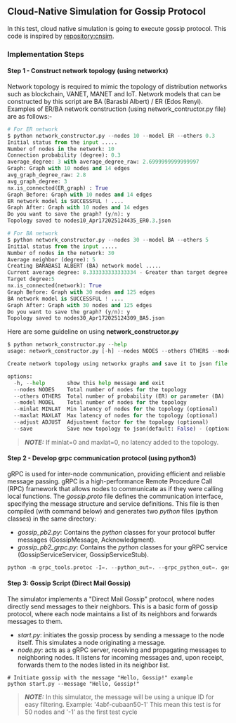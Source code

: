 
## Cloud-Native Simulation for Gossip Protocol
In this test, cloud native simulation is going to execute gossip protocol. This code is inspired by 
[repository:cnsim](https://github.com/wwiras/cnsim). 

### Implementation Steps

#### Step 1 - Construct network topology (using networkx)
Network topology is required to mimic the topology of distribution networks such as blockchain, VANET,
MANET and IoT. Network models that can be constructed by this script are BA (Barasbi Albert) / ER (Edos Renyi).
Examples of ER/BA network construction (using network_contructor.py file) are as follows:-

```python
# For ER network
$ python network_constructor.py --nodes 10 --model ER --others 0.3
Initial status from the input .....
Number of nodes in the network: 10
Connection probability (degree): 0.3
average_degree: 3 with average_degree_raw: 2.6999999999999997
Graph: Graph with 10 nodes and 14 edges
avg_graph_degree_raw: 2.8
avg_graph_degree: 3
nx.is_connected(ER_graph) : True
Graph Before: Graph with 10 nodes and 14 edges
ER network model is SUCCESSFUL ! ....
Graph After: Graph with 10 nodes and 14 edges
Do you want to save the graph? (y/n): y
Topology saved to nodes10_Apr172025124435_ER0.3.json
```

```python
# For BA network
$ python network_constructor.py --nodes 30 --model BA --others 5
Initial status from the input .....
Number of nodes in the network: 30
Average neighbor (degree): 5
Creating BARABASI ALBERT (BA) network model .....
Current average degree: 8.333333333333334 - Greater than target degree
Target degree:5
nx.is_connected(network): True
Graph Before: Graph with 30 nodes and 125 edges
BA network model is SUCCESSFUL ! ....
Graph After: Graph with 30 nodes and 125 edges
Do you want to save the graph? (y/n): y
Topology saved to nodes30_Apr172025124309_BA5.json
```

Here are some guideline on using **network_constructor.py**
```python
$ python network_constructor.py --help
usage: network_constructor.py [-h] --nodes NODES --others OTHERS --model MODEL [--minlat MINLAT] [--maxlat MAXLAT] [--adjust ADJUST] [--save]

Create network topology using networkx graphs and save it to json file

options:
  -h, --help       show this help message and exit
  --nodes NODES    Total number of nodes for the topology
  --others OTHERS  Total number of probability (ER) or parameter (BA)
  --model MODEL    Total number of nodes for the topology
  --minlat MINLAT  Min latency of nodes for the topology (optional)
  --maxlat MAXLAT  Max latency of nodes for the topology (optional)
  --adjust ADJUST  Adjustment factor for the topology (optional)
  --save           Save new topology to json(default: False) - (optional)
```
> **_NOTE:_** If minlat=0 and maxlat=0, no latency added to the topology.

#### Step 2 - Develop grpc communication protocol (using python3)
gRPC is used for inter-node communication, providing efficient and reliable message passing. gRPC is a
high-performance Remote Procedure Call (RPC) framework that allows nodes to communicate as if they 
were calling local functions. The *gossip.proto* file defines the communication interface, specifying 
the message structure and service definitions. This file is then compiled (with command below) and 
generates two *python* files (python classes) in the same directory:
* *gossip_pb2.py*: Contains the *python* classes for your protocol buffer messages (GossipMessage, Acknowledgment).
* *gossip_pb2_grpc.py*: Contains the *python* classes for your gRPC service (GossipServiceServicer, GossipServiceStub).
```python
python -m grpc_tools.protoc -I=. --python_out=. --grpc_python_out=. gossip.proto
```

#### Step 3: Gossip Script (Direct Mail Gossip)
The simulator implements a "Direct Mail Gossip" protocol, where nodes directly send messages 
to their neighbors. This is a basic form of gossip protocol, where each node maintains a list of 
its neighbors and forwards messages to them.

- *start.py*: initiates the gossip process by sending a message to the node itself. This simulates a 
node originating a message.
- *node.py*: acts as a gRPC server, receiving and propagating messages to neighboring nodes. It 
listens for incoming messages and, upon receipt, forwards them to the nodes listed in its 
neighbor list.
```shell
# Initiate gossip with the message "Hello, Gossip!" example
python start.py --message "Hello, Gossip!"
```
> **_NOTE:_**  In this simulator, the message will be using a unique ID for easy filtering. Example: '4abf-cubaan50-1'
> This mean this test is for 50 nodes and '-1' as the first test cycle
